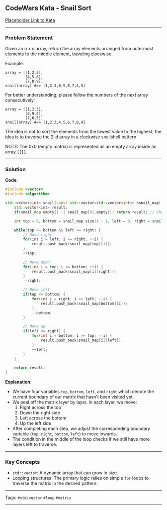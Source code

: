 ## CodeWars Kata - Snail Sort

[Placeholder Link to Kata](https://www.codewars.com/kata/521c2db8ddc89b9b7a0000c1/train/cpp)

---

### Problem Statement
Given an n x n array, return the array elements arranged from outermost elements to the middle element, traveling clockwise.

Example:
```
array = [[1,2,3],
         [4,5,6],
         [7,8,9]]
snail(array) #=> [1,2,3,6,9,8,7,4,5]
```
For better understanding, please follow the numbers of the next array consecutively:

```
array = [[1,2,3],
         [8,9,4],
         [7,6,5]]
snail(array) #=> [1,2,3,4,5,6,7,8,9]
```

The idea is not to sort the elements from the lowest value to the highest; the idea is to traverse the 2-d array in a clockwise snailshell pattern.

NOTE: The 0x0 (empty matrix) is represented as an empty array inside an array `[[]]`.

---

### Solution

**Code**:
```cpp
#include <vector>
#include <algorithm>

std::vector<int> snail(const std::vector<std::vector<int>> &snail_map) {
    std::vector<int> result;
    if(snail_map.empty() || snail_map[0].empty()) return result; // Check for empty matrix

    int top = 0, bottom = snail_map.size() - 1, left = 0, right = snail_map[0].size() - 1;

    while(top <= bottom && left <= right) {
        // Move right
        for(int i = left; i <= right; ++i) {
            result.push_back(snail_map[top][i]);
        }
        ++top;

        // Move down
        for(int i = top; i <= bottom; ++i) {
            result.push_back(snail_map[i][right]);
        }
        --right;

        // Move left
        if(top <= bottom) {
            for(int i = right; i >= left; --i) {
                result.push_back(snail_map[bottom][i]);
            }
            --bottom;
        }

        // Move up
        if(left <= right) {
            for(int i = bottom; i >= top; --i) {
                result.push_back(snail_map[i][left]);
            }
            ++left;
        }
    }

    return result;
}
```

**Explanation**:
- We have four variables `top`, `bottom`, `left`, and `right` which denote the current boundary of our matrix that hasn't been visited yet.
- We peel off the matrix layer by layer. In each layer, we move:
  1. Right across the top
  2. Down the right side
  3. Left across the bottom
  4. Up the left side
- After completing each step, we adjust the corresponding boundary variable (`top`, `right`, `bottom`, `left`) to move inwards.
- The condition in the middle of the loop checks if we still have more layers left to traverse.

---

### Key Concepts
- `std::vector`: A dynamic array that can grow in size.
- Looping structures: The primary logic relies on simple `for` loops to traverse the matrix in the desired pattern.

---

Tags: `#std/vector` `#loop` `#matrix`

---
